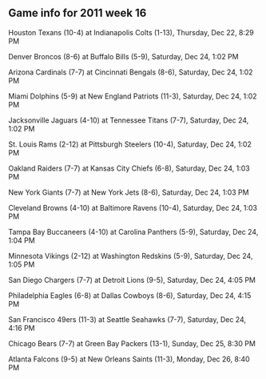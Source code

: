 ## Game info for 2011 week 16
Houston Texans (10-4) at Indianapolis Colts (1-13), Thursday, Dec 22, 8:29 PM



Denver Broncos (8-6) at Buffalo Bills (5-9), Saturday, Dec 24, 1:02 PM

Arizona Cardinals (7-7) at Cincinnati Bengals (8-6), Saturday, Dec 24, 1:02 PM

Miami Dolphins (5-9) at New England Patriots (11-3), Saturday, Dec 24, 1:02 PM

Jacksonville Jaguars (4-10) at Tennessee Titans (7-7), Saturday, Dec 24, 1:02 PM

St. Louis Rams (2-12) at Pittsburgh Steelers (10-4), Saturday, Dec 24, 1:02 PM

Oakland Raiders (7-7) at Kansas City Chiefs (6-8), Saturday, Dec 24, 1:03 PM

New York Giants (7-7) at New York Jets (8-6), Saturday, Dec 24, 1:03 PM

Cleveland Browns (4-10) at Baltimore Ravens (10-4), Saturday, Dec 24, 1:03 PM

Tampa Bay Buccaneers (4-10) at Carolina Panthers (5-9), Saturday, Dec 24, 1:04 PM

Minnesota Vikings (2-12) at Washington Redskins (5-9), Saturday, Dec 24, 1:05 PM



San Diego Chargers (7-7) at Detroit Lions (9-5), Saturday, Dec 24, 4:05 PM

Philadelphia Eagles (6-8) at Dallas Cowboys (8-6), Saturday, Dec 24, 4:15 PM

San Francisco 49ers (11-3) at Seattle Seahawks (7-7), Saturday, Dec 24, 4:16 PM



Chicago Bears (7-7) at Green Bay Packers (13-1), Sunday, Dec 25, 8:30 PM



Atlanta Falcons (9-5) at New Orleans Saints (11-3), Monday, Dec 26, 8:40 PM


